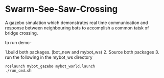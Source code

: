 # Swarm-See-Saw-Crossing
A gazebo simulation which demonstrates real time communication and response between neighbouring bots to accomplish a common tatsk of bridge crossing.


to run demo-

1.build both packages. (bot_new and mybot_ws)
2. Source both packages
3. run the following in the mybot_ws directory

```
roslaunch mybot_gazebo mybot_world.launch
./run_cmd.sh
```
